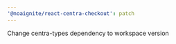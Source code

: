 ```yaml
---
'@noaignite/react-centra-checkout': patch
---
```


Change centra-types dependency to workspace version

